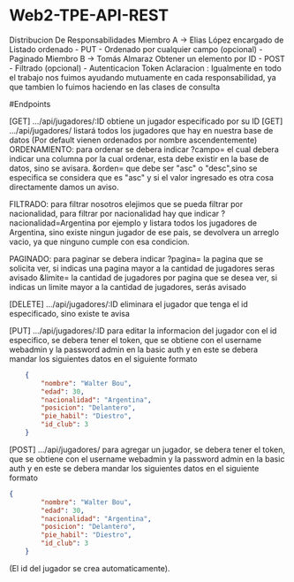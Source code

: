 # Web2-TPE-API-REST

Distribucion De Responsabilidades
Miembro A -> Elias López encargado de Listado ordenado - PUT - Ordenado por cualquier campo (opcional) - Paginado
Miembro B -> Tomás Almaraz Obtener un elemento por ID - POST - Filtrado (opcional) - Autenticacion Token
Aclaracion : Igualmente en todo el trabajo nos fuimos ayudando mutuamente en cada responsabilidad, ya que tambien lo fuimos haciendo en las clases de consulta

#Endpoints

[GET] .../api/jugadores/:ID obtiene un jugador especificado por su ID
[GET] .../api/jugadores/ listará todos los jugadores que hay en nuestra base de datos (Por default vienen ordenados por nombre ascendentemente)
ORDENAMIENTO: para ordenar se debera indicar 
?campo= el cual debera indicar una columna por la cual ordenar, esta debe existir en la base de datos, sino se avisara.
&orden= que debe ser "asc" o "desc",sino se especifica se considera que es "asc" y si el valor ingresado es otra cosa directamente damos un aviso.

FILTRADO: para filtrar nosotros elejimos que se pueda filtrar por nacionalidad, para filtrar por nacionalidad hay que indicar
?nacionalidad=Argentina por ejemplo y listara todos los jugadores de Argentina, sino existe ningun jugador de ese pais, se devolvera un arreglo vacio, ya que ninguno cumple con esa condicion.

PAGINADO: para paginar se debera indicar
?pagina= la pagina que se solicita ver, si indicas una pagina mayor a la cantidad de jugadores seras avisado
&limite= la cantidad de jugadores por pagina que se desea ver, si indicas un limite mayor a la cantidad de jugadores, serás avisado

[DELETE] .../api/jugadores/:ID eliminara el jugador que tenga el id especificado, sino existe te avisa

[PUT] .../api/jugadores/:ID para editar la informacion del jugador con el id especifico, se debera tener el token, que se obtiene con el username webadmin y la password admin en la basic auth y en este
se debera mandar los siguientes datos en el siguiente formato

```json
    {
        "nombre": "Walter Bou",
        "edad": 30,
        "nacionalidad": "Argentina",
        "posicion": "Delantero",
        "pie_habil": "Diestro",
        "id_club": 3
    }
```
[POST] .../api/jugadores/ para agregar un jugador,  se debera tener el token, que se obtiene con el username webadmin y la password admin en la basic auth y en este se debera mandar los siguientes datos en el siguiente formato

```json
{
        "nombre": "Walter Bou",
        "edad": 30,
        "nacionalidad": "Argentina",
        "posicion": "Delantero",
        "pie_habil": "Diestro",
        "id_club": 3
    }
```
(El id del jugador se crea automaticamente).
